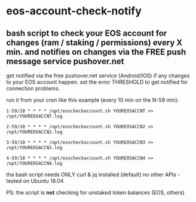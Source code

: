 # eos-account-check-notify
## bash script to check your EOS account for changes (ram / staking / permissions) every X min. and notifies on changes via the FREE push message service pushover.net

get notified via the free pushover.net service (Android/IOS) if any changes to your EOS account happen. 
set the error THRESHOLD to get notified for connection problems.

run it from your cron like this example (every 10 min on the N-59 min):

`1-59/10 * * * * /opt/eoscheckaccount.sh YOUREOSACCNT >> /opt/YOUREOSACCNT.log`

`2-59/10 * * * * /opt/eoscheckaccount.sh YOUREOSACCN2 >> /opt/YOUREOSACCN2.log`

`3-59/10 * * * * /opt/eoscheckaccount.sh YOUREOSACCN3 >> /opt/YOUREOSACCN3.log`

`4-59/10 * * * * /opt/eoscheckaccount.sh YOUREOSACCN4 >> /opt/YOUREOSACCN4.log`


tha bash script needs ONLY curl & jq installed (default) no other APIs - tested on Ubuntu 18.04 

PS: the script is **not** checking for unstaked token balances (EOS, others)
